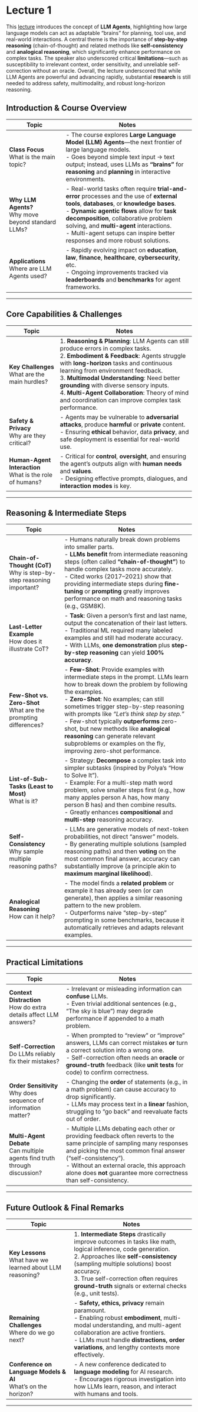 # Lecture 1

This [lecture](https://www.youtube.com/watch?v=QL-FS_Zcmyo) introduces the concept of **LLM Agents**, highlighting how large language models can act as adaptable “brains” for planning, tool use, and real-world interactions. A central theme is the importance of **step-by-step reasoning** (chain-of-thought) and related methods like **self-consistency** and **analogical reasoning**, which significantly enhance performance on complex tasks. The speaker also underscored critical **limitations**—such as susceptibility to irrelevant context, order sensitivity, and unreliable self-correction without an oracle. Overall, the lecture underscored that while LLM Agents are powerful and advancing rapidly, substantial **research** is still needed to address safety, multimodality, and robust long-horizon reasoning.

## Introduction & Course Overview

| **Topic**                       | **Notes**                                                                                                                                                                                                                                                                                                                                         |
| ----------------------------------------------------- | ---------------------------------------------------------------------------------------------------------------------------------------------------------------------------------------------------------------------------------------------------------------------------------------------------------------------------------------------------------- |
| **Class Focus**<br>What is the main topic?            | - The course explores **Large Language Model (LLM) Agents**—the next frontier of large language models.<br>- Goes beyond simple text input → text output; instead, uses LLMs as **“brains”** for **reasoning** and **planning** in interactive environments.                                                                                               |
| **Why LLM Agents?**<br>Why move beyond standard LLMs? | - Real-world tasks often require **trial-and-error** processes and the use of **external tools**, **databases**, or **knowledge bases**.<br>- **Dynamic agentic flows** allow for **task decomposition**, collaborative problem solving, and **multi-agent** interactions.<br>- Multi-agent setups can inspire better responses and more robust solutions. |
| **Applications**<br>Where are LLM Agents used?        | - Rapidly evolving impact on **education**, **law**, **finance**, **healthcare**, **cybersecurity**, etc.<br>- Ongoing improvements tracked via **leaderboards** and **benchmarks** for agent frameworks.                                                                                                                                                  |

---

## Core Capabilities & Challenges

| **Topic**                            | **Notes**                                                                                                                                                                                                                                                                                                                                                                                                       |
| ---------------------------------------------------------- | ------------------------------------------------------------------------------------------------------------------------------------------------------------------------------------------------------------------------------------------------------------------------------------------------------------------------------------------------------------------------------------------------------------------------ |
| **Key Challenges**<br>What are the main hurdles?           | 1. **Reasoning & Planning**: LLM Agents can still produce errors in complex tasks.<br>2. **Embodiment & Feedback**: Agents struggle with **long-horizon** tasks and continuous learning from environment feedback.<br>3. **Multimodal Understanding**: Need better **grounding** with diverse sensory inputs.<br>4. **Multi-Agent Collaboration**: Theory of mind and coordination can improve complex task performance. |
| **Safety & Privacy**<br>Why are they critical?             | - Agents may be vulnerable to **adversarial attacks**, produce **harmful** or **private** content.<br>- Ensuring **ethical** behavior, data **privacy**, and safe deployment is essential for real-world use.                                                                                                                                                                                                            |
| **Human-Agent Interaction**<br>What is the role of humans? | - Critical for **control**, **oversight**, and ensuring the agent’s outputs align with **human needs** and **values**.<br>- Designing effective prompts, dialogues, and **interaction modes** is key.                                                                                                                                                                                                                    |

---

## Reasoning & Intermediate Steps

| **Topic**                                        | **Notes**                                                                                                                                                                                                                                                                                                                                                                                                                                                          |
| ---------------------------------------------------------------------- | --------------------------------------------------------------------------------------------------------------------------------------------------------------------------------------------------------------------------------------------------------------------------------------------------------------------------------------------------------------------------------------------------------------------------------------------------------------------------- |
| **Chain-of-Thought (CoT)**<br>Why is step-by-step reasoning important? | - Humans naturally break down problems into smaller parts.<br>- **LLMs benefit** from intermediate reasoning steps (often called **“chain-of-thought”**) to handle complex tasks more accurately.<br>- Cited works (2017–2021) show that providing intermediate steps during **fine-tuning** or **prompting** greatly improves performance on math and reasoning tasks (e.g., GSM8K).                                                                                       |
| **Last-Letter Example**<br>How does it illustrate CoT?                 | - **Task**: Given a person’s first and last name, output the concatenation of their last letters.<br>- Traditional ML required many labeled examples and still had moderate accuracy.<br>- With LLMs, **one demonstration** plus **step-by-step reasoning** can yield **100% accuracy**.                                                                                                                                                                                    |
| **Few-Shot vs. Zero-Shot**<br>What are the prompting differences?      | - **Few-Shot**: Provide examples with intermediate steps in the prompt. LLMs learn how to break down the problem by following the examples.<br>- **Zero-Shot**: No examples; can still sometimes trigger step-by-step reasoning with prompts like _“Let’s think step by step.”_<br>- Few-shot typically **outperforms** zero-shot, but new methods like **analogical reasoning** can generate relevant subproblems or examples on the fly, improving zero-shot performance. |
| **List-of-Sub-Tasks (Least to Most)**<br>What is it?                   | - Strategy: **Decompose** a complex task into simpler subtasks (inspired by Polya’s “How to Solve It”).<br>- Example: For a multi-step math word problem, solve smaller steps first (e.g., how many apples person A has, how many person B has) and then combine results.<br>- Greatly enhances **compositional** and **multi-step** reasoning accuracy.                                                                                                                    |
| **Self-Consistency**<br>Why sample multiple reasoning paths?           | - LLMs are generative models of next-token probabilities, not direct “answer” models.<br>- By generating multiple solutions (sampled reasoning paths) and then **voting** on the most common final answer, accuracy can substantially improve (a principle akin to **maximum marginal likelihood**).                                                                                                                                                                        |
| **Analogical Reasoning**<br>How can it help?                           | - The model finds a **related problem** or example it has already seen (or can generate), then applies a similar reasoning pattern to the new problem.<br>- Outperforms naive “step-by-step” prompting in some benchmarks, because it automatically retrieves and adapts relevant examples.                                                                                                                                                                                 |

---

## Practical Limitations

| **Topic**                                              | **Notes**                                                                                                                                                                                                                                                                                          |
| ---------------------------------------------------------------------------- | ----------------------------------------------------------------------------------------------------------------------------------------------------------------------------------------------------------------------------------------------------------------------------------------------------------- |
| **Context Distraction**<br>How do extra details affect LLM answers?          | - Irrelevant or misleading information can **confuse** LLMs.<br>- Even trivial additional sentences (e.g., “The sky is blue”) may degrade performance if appended to a math problem.                                                                                                                        |
| **Self-Correction**<br>Do LLMs reliably fix their mistakes?                  | - When prompted to “review” or “improve” answers, LLMs can correct mistakes **or** turn a correct solution into a wrong one.<br>- Self-correction often needs an **oracle** or **ground-truth** feedback (like **unit tests** for code) to confirm correctness.                                             |
| **Order Sensitivity**<br>Why does sequence of information matter?            | - Changing the **order** of statements (e.g., in a math problem) can cause accuracy to drop significantly.<br>- LLMs may process text in a **linear** fashion, struggling to “go back” and reevaluate facts out of order.                                                                                   |
| **Multi-Agent Debate**<br>Can multiple agents find truth through discussion? | - Multiple LLMs debating each other or providing feedback often reverts to the same principle of sampling many responses and picking the most common final answer (“self-consistency”).<br>- Without an external oracle, this approach alone does **not** guarantee more correctness than self-consistency. |

---

## Future Outlook & Final Remarks

| **Topic**                                  | **Notes**                                                                                                                                                                                                                                                                                                |
| ---------------------------------------------------------------- | ----------------------------------------------------------------------------------------------------------------------------------------------------------------------------------------------------------------------------------------------------------------------------------------------------------------- |
| **Key Lessons**<br>What have we learned about LLM reasoning?     | 1. **Intermediate Steps** drastically improve outcomes in tasks like math, logical inference, code generation.<br>2. Approaches like **self-consistency** (sampling multiple solutions) boost accuracy.<br>3. True self-correction often requires **ground-truth** signals or external checks (e.g., unit tests). |
| **Remaining Challenges**<br>Where do we go next?                 | - **Safety, ethics, privacy** remain paramount.<br>- Enabling robust **embodiment**, multi-modal understanding, and multi-agent collaboration are active frontiers.<br>- LLMs must handle **distractions, order variations**, and lengthy contexts more effectively.                                              |
| **Conference on Language Models & AI**<br>What’s on the horizon? | - A new conference dedicated to **language modeling** for AI research.<br>- Encourages rigorous investigation into how LLMs learn, reason, and interact with humans and tools.                                                                                                                                    |

---